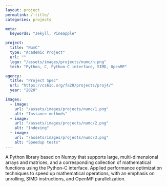 ```yaml
---
layout: project
permalink: /:title/
categories: projects

meta:
  keywords: "Jekyll, Pineapple"

project:
  title: "NumC"
  type: "Academic Project"
  url: ""
  logo: "/assets/images/projects/numc/n.png"
  tech: "Python, C, Python-C interface, SIMD, OpenMP"

agency:
  title: "Project Spec"
  url: "https://cs61c.org/fa20/projects/proj4/"
  year: "2020"

images:
  - image:
    url: "/assets/images/projects/numc/1.png"
    alt: "Instance methods"
  - image:
    url: "/assets/images/projects/numc/2.png"
    alt: "Indexing"
  - image:
    url: "/assets/images/projects/numc/3.png"
    alt: "Speedup tests"
---
```

<p>A Python library based on Numpy that supports large, multi-dimensional arrays and matrices, and a corresponding collection of mathematical functions using the Python-C interface. Applied performance optimization techniques to speed up mathematical operations, with an emphasis on unrolling, SIMD instructions, and OpenMP parallelization.</p>